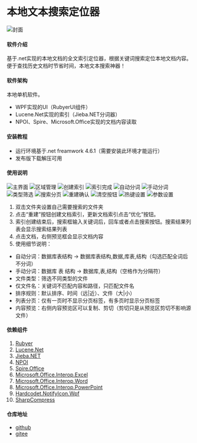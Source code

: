 # 本地文本搜索定位器
![封面](images/Cover.png)

#### 软件介绍
基于.net实现的本地文档的全文索引定位器，根据关键词搜索定位本地文档内容。便于查找历史文档时节省时间，本地文本搜索神器！

#### 软件架构
本地单机软件。
* WPF实现的UI（RubyerUI组件）
* Lucene.Net实现的索引（Jieba.NET分词器）
* NPOI、Spire、Microsoft.Office实现的文档内容读取

#### 安装教程
* 运行环境基于.net freamwork 4.6.1（需要安装此环境才能运行）
* 发布版下载解压可用

#### 使用说明
![主界面](images/MainWindow.png)
![区域管理](images/SearchAreaManagement.png)
![创建索引](images/BuildIndex.png)
![索引完成](images/BuildIndexFinish.png)
![自动分词](images/Keywords1.png)
![手动分词](images/Keywords2.png)
![类型筛选](images/FileFilter.png)
![搜索分页](images/Page.png)
![重建确认](images/RebuildIndexConfirm.png)
![清空按钮](images/Clean.png)
![热键设置](images/HotKey.png)
![参数设置](images/Setting.png)

1. 双击文件夹设置自己需要搜索的文件夹
2. 点击“重建”按钮创建文档索引，更新文档索引点击“优化”按钮。
3. 索引创建结束后，搜索框输入关键词后，回车或者点击搜索按钮。搜索结果列表会显示搜索结果列表
4. 点击文档，右侧预览框会显示文档内容
5. 使用细节说明：
- 自动分词：数据库表结构 -> 数据库表结构,数据,库表,结构（勾选匹配全词后不分词）
- 手动分词：数据库 表 结构 -> 数据库,表,结构（空格作为分隔符）
- 文件类型：筛选不同类型的文件
- 仅文件名：关键词不匹配内容和路径，只匹配文件名
- 排序规则：默认排序、时间（远|近）、文件（大|小）
- 列表分页：仅有一页时不显示分页标签，有多页时显示分页标签
- 内容预览：右侧内容预览区可以复制、剪切（剪切只是从预览区剪切不影响源文件）

#### 依赖组件
1. [Rubyer](https://gitee.com/wuyanxin1028/rubyer-wpf)
2. [Lucene.Net](http://lucenenet.apache.org)
3. [Jieba.NET](https://github.com/anderscui/jieba.NET)
4. [NPOI](https://github.com/nissl-lab/npoi)
5. [Spire.Office](https://www.e-iceblue.com/Introduce/spire-office-for-net.html)
6. [Microsoft.Office.Interop.Excel](https://www.nuget.org/packages/Microsoft.Office.Interop.Excel/)
7. [Microsoft.Office.Interop.Word](https://www.nuget.org/packages/Microsoft.Office.Interop.Word/)
8. [Microsoft.Office.Interop.PowerPoint](https://www.nuget.org/packages/Microsoft.Office.Interop.PowerPoint/)
9. [Hardcodet.NotifyIcon.Wpf](https://www.nuget.org/packages/Hardcodet.NotifyIcon.Wpf/)
10. [SharpCompress](https://www.nuget.org/packages/SharpCompress)

#### 仓库地址
* [github](https://github.com/liulei901112/TextLocator)
* [gitee](https://gitee.com/liulei901112/TextLocator)
